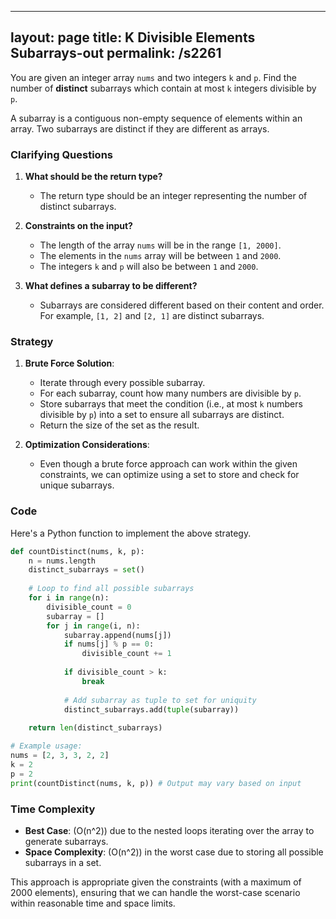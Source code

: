 
---
layout: page
title:  K Divisible Elements Subarrays-out
permalink: /s2261
---

You are given an integer array `nums` and two integers `k` and `p`. Find the number of **distinct** subarrays which contain at most `k` integers divisible by `p`.

A subarray is a contiguous non-empty sequence of elements within an array. Two subarrays are distinct if they are different as arrays.

### Clarifying Questions

1. **What should be the return type?**
   - The return type should be an integer representing the number of distinct subarrays.
   
2. **Constraints on the input?**
   - The length of the array `nums` will be in the range `[1, 2000]`.
   - The elements in the `nums` array will be between `1` and `2000`.
   - The integers `k` and `p` will also be between `1` and `2000`.

3. **What defines a subarray to be different?**
   - Subarrays are considered different based on their content and order. For example, `[1, 2]` and `[2, 1]` are distinct subarrays.

### Strategy

1. **Brute Force Solution**: 
   - Iterate through every possible subarray.
   - For each subarray, count how many numbers are divisible by `p`.
   - Store subarrays that meet the condition (i.e., at most `k` numbers divisible by `p`) into a set to ensure all subarrays are distinct.
   - Return the size of the set as the result.

2. **Optimization Considerations**:
   - Even though a brute force approach can work within the given constraints, we can optimize using a set to store and check for unique subarrays.

### Code

Here's a Python function to implement the above strategy.

```python
def countDistinct(nums, k, p):
    n = nums.length
    distinct_subarrays = set()
    
    # Loop to find all possible subarrays
    for i in range(n):
        divisible_count = 0
        subarray = []
        for j in range(i, n):
            subarray.append(nums[j])
            if nums[j] % p == 0:
                divisible_count += 1
            
            if divisible_count > k:
                break
            
            # Add subarray as tuple to set for uniquity
            distinct_subarrays.add(tuple(subarray))
    
    return len(distinct_subarrays)

# Example usage:
nums = [2, 3, 3, 2, 2]
k = 2
p = 2
print(countDistinct(nums, k, p)) # Output may vary based on input
```

### Time Complexity

- **Best Case**: \(O(n^2)\) due to the nested loops iterating over the array to generate subarrays.
- **Space Complexity**: \(O(n^2)\) in the worst case due to storing all possible subarrays in a set.

This approach is appropriate given the constraints (with a maximum of 2000 elements), ensuring that we can handle the worst-case scenario within reasonable time and space limits.
